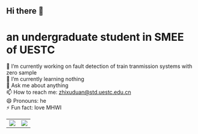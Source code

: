 ## Hi there 👋

# an undergraduate student in SMEE of UESTC

🔭 I’m currently working on fault detection of train tranmission systems with zero sample  
🌱 I’m currently learning nothing  
💬 Ask me about anything  
📫 How to reach me: zhixuduan@std.uestc.edu.cn  
😄 Pronouns: he  
⚡ Fun fact: love MHWI   
<table>
  <tr>
    <td align="center" style="padding=0;width=50%;">
      <img align="center" style="padding=0;" src="https://github-readme-stats.vercel.app/api/?username=zxuuuustupid&show_icons=true&title_color=4F8CC9&text_color=9f9f9f&bg_color=00000000&hide_border=true&icon_color=4F8CC9&hide_title=true&count_private=true&include_all_commits=true" />
    </td>
    <td align="center" style="padding=0;width=50%;">
      <img align="center" style="padding=0;" src="https://github-readme-stats.vercel.app/api/top-langs/?username=zxuuuustupid&layout=compact&show_icons=true&title_color=4F8CC9&text_color=9f9f9f&bg_color=00000000&hide_border=true&icon_color=00000000&count_private=true" />
    </td>
  </tr>
</table>
